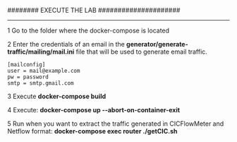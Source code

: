 ######## EXECUTE THE LAB #####################
************
1  Go to the folder where the docker-compose is located

2  Enter the credentials of an email in the **generator/generate-traffic/mailing/mail.ini** file that will be used to generate email traffic.


```
[mailconfig]
user = mail@example.com
pw = password
smtp = smtp.gmail.com
```


3  Execute **docker-compose build**

4  Execute: **docker-compose up --abort-on-container-exit**

5  Run when you want to extract the traffic generated in CICFlowMeter and Netflow format: **docker-compose exec router ./getCIC.sh**